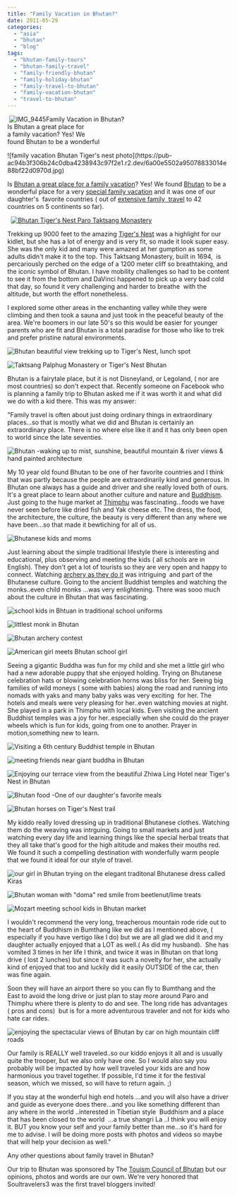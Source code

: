 ```yaml
---
title: "Family Vacation in Bhutan?"
date: 2011-05-29
categories: 
  - "asia"
  - "bhutan"
  - "blog"
tags: 
  - "bhutan-family-tours"
  - "bhutan-family-travel"
  - "family-friendly-bhutan"
  - "family-holiday-bhutan"
  - "family-travel-to-bhutan"
  - "family-vacation-bhutan"
  - "travel-to-bhutan"
---
```


 ![IMG_9445](https://pub-ac94b3f306b24c0dba4238943c97f2e1.r2.dev/6a00e5502a95078833014e88bf224e970d.jpg)Family Vacation in Bhutan?  
Is Bhutan a great place for  
a family vacation? Yes! We  
found Bhutan to be a wonderful

<!--more--> ![family vacation Bhutan Tiger's nest photo](https://pub-ac94b3f306b24c0dba4238943c97f2e1.r2.dev/6a00e5502a95078833014e88bf22d0970d.jpg)  
  
  
Is [Bhutan a great place for a family vacation](http://soultravelers3new.local/2011/05/travel-to-bhutan-.html "Bhutan travel vacation")? Yes! We found [Bhutan](http://en.wikipedia.org/wiki/Bhutan "Bhutan") to be a wonderful place for a very [special family vacation](http://soultravelers3new.local/2011/05/bhutan-travel-mother-and-child-photo.html "Bhutan special family vacation") and it was one of our daughter's  favorite countries ( out of [extensive family  travel](http://soultravelers3new.local/2008/06/how-to-do-exten.html "how to do extended family travel") to 42 countries on 5 continents so far).

  [](https://pub-ac94b3f306b24c0dba4238943c97f2e1.r2.dev/6a00e5502a95078833014e88bf22d0970d-300x225-1.jpg)[![Bhutan Tiger's Nest Paro Taktsang Monastery ](http://soultravelers3new.local/wp-content/uploads/wp-content/uploads/2025/09/6a00e5502a9507883301538ecc0aa9970b-300x225.jpg "Bhutan Tiger's Nest Paro Taktsang Monastery ")](https://pub-ac94b3f306b24c0dba4238943c97f2e1.r2.dev/6a00e5502a9507883301538ecc0aa9970b-300x225.jpg)  
  

Trekking up 9000 feet to the amazing [Tiger's Nest](http://en.wikipedia.org/wiki/Paro_Taktsang "Tiger's nest") was a highlight for our kidlet, but she has a lot of energy and is very fit, so made it look super easy. She was the only kid and many were amazed at her gumption as some adults didn't make it to the top. This Taktsang Monastery, built in 1694,  is percariously perched on the edge of a 1200 meter cliff so breathtaking, and the iconic symbol of Bhutan. I have mobility challenges so had to be content to see it from the bottom and DaVinci happened to pick up a very bad cold that day, so found it very challenging and harder to breathe  with the altitude, but worth the effort nonetheless.  
  
I explored some other areas in the enchanting valley while they were climbing and then took a sauna and just took in the peaceful beauty of the area. We're boomers in our late 50's so this would be easier for younger parents who are fit and Bhutan is a total paradise for those who like to trek and prefer pristine natural environments.

![Bhutan beautiful view trekking up to Tiger's Nest, lunch spot](https://pub-ac94b3f306b24c0dba4238943c97f2e1.r2.dev/6a00e5502a950788330154329f1f61970c.jpg)

![Taktsang Palphug Monastery or Tiger's Nest Bhutan](https://pub-ac94b3f306b24c0dba4238943c97f2e1.r2.dev/6a00e5502a9507883301538ecc0ba9970b.jpg)  
  
Bhutan is a fairytale place, but it is not Disneyland, or Legoland, ( nor are most countries) so don't expect that. Recently someone on Facebook who is planning a family trip to Bhutan asked me if it was worth it and what did we do with a kid there. This was my answer:

"Family travel is often about just doing ordinary things in extraordinary places...so that is mostly what we did and Bhutan is certainly an extraordinary place. There is no where else like it and it has only been open to world since the late seventies.

![Bhutan -waking up to mist, sunshine, beautiful mountain & river views & hand painted architecture](https://pub-ac94b3f306b24c0dba4238943c97f2e1.r2.dev/6a00e5502a950788330154329f304d970c.jpg)  
  
My 10 year old found Bhutan to be one of her favorite countries and I think that was partly because the people are extraordinarily kind and generous. In Bhutan one always has a guide and driver and she really loved both of ours. It's a great place to learn about another culture and nature and [Buddhism](http://soultravelers3new.local/2011/05/buddhist-bhutan-bliss.html "Buddhism in Bhutan"). Just going to the huge market at [Thimphu](http://en.wikipedia.org/wiki/Thimphu "Thimphu bhutan") was fascinating...foods we have never seen before like dried fish and Yak cheese etc. The dress, the food, the architecture, the culture, the beauty is very different than any where we have been...so that made it bewtiching for all of us.

![Bhutanese kids and moms ](https://pub-ac94b3f306b24c0dba4238943c97f2e1.r2.dev/6a00e5502a950788330154329f3231970c.jpg)

Just learning about the simple traditional lifestyle there is interesting and educational, plus observing and meeting the kids ( all schools are in English). They don't get a lot of tourists so they are very open and happy to connect. Watching [archery as they do it](http://www.atarn.org/tibet_bhutan/bhutan/bhutan01.htm "archery bhutan") was intriguing  and part of the Bhutanese culture. Going to the ancient Buddhist temples and watching the monks..even child monks ...was very enlightening. There was sooo much about the culture in Bhutan that was fascinating.

![school kids in Bhtuan in traditional school uniforms](https://pub-ac94b3f306b24c0dba4238943c97f2e1.r2.dev/6a00e5502a9507883301538ecc1c81970b.jpg)  
  
![littlest monk in Bhutan](https://pub-ac94b3f306b24c0dba4238943c97f2e1.r2.dev/6a00e5502a95078833015432a004c5970c.jpg)  
  
  
![Bhutan archery contest](https://pub-ac94b3f306b24c0dba4238943c97f2e1.r2.dev/6a00e5502a95078833015432a00763970c.jpg)  
  
![American girl meets Bhutan school girl](https://pub-ac94b3f306b24c0dba4238943c97f2e1.r2.dev/6a00e5502a95078833015432a0081a970c.jpg)  
  
Seeing a gigantic Buddha was fun for my child and she met a little girl who had a new adorable puppy that she enjoyed holding. Trying on Bhutanese celebration hats or blowing celebration horns was bliss for her. Seeing big  families of wild moneys ( some with babies) along the road and running into nomads with yaks and many baby yaks was very exciting  for her. The hotels and meals were very pleasing for her..even watching movies at night. She played in a park in Thimphu with local kids. Even visiting the ancient Buddhist temples was a joy for her..especially when she could do the prayer wheels which is fun for kids, going from one to another. Prayer in motion,something new to learn.

![Visiting a 6th century Buddhist temple in Bhutan](https://pub-ac94b3f306b24c0dba4238943c97f2e1.r2.dev/6a00e5502a95078833014e88bf982a970d.jpg)  
  
  
![meeting friends near giant buddha in Bhutan](https://pub-ac94b3f306b24c0dba4238943c97f2e1.r2.dev/6a00e5502a950788330154329f85b4970c.jpg)  
  
![Enjoying our terrace view from the beautiful Zhiwa Ling Hotel near Tiger's Nest in Bhutan](https://pub-ac94b3f306b24c0dba4238943c97f2e1.r2.dev/6a00e5502a9507883301538ecc6f08970b.jpg)

![Bhutan food -One of our daughter's favorite meals ](https://pub-ac94b3f306b24c0dba4238943c97f2e1.r2.dev/6a00e5502a950788330154329f926d970c.jpg)  
  

![Bhutan horses on Tiger's Nest trail](https://pub-ac94b3f306b24c0dba4238943c97f2e1.r2.dev/6a00e5502a950788330154329f3a24970c.jpg)  
  
My kiddo really loved dressing up in traditional Bhutanese clothes. Watching them do the weaving was intrguing. Going to small markets and just watching every day life and learning things like the special herbal treats that they all take that's good for the high altitude and makes their mouths red.  
We found it such a compelling destination with wonderfully warm people that we found it ideal for our style of travel.  
  
![our girl in Bhutan trying on the elegant traditonal Bhutanese dress called Kiras](https://pub-ac94b3f306b24c0dba4238943c97f2e1.r2.dev/6a00e5502a950788330154329fa3d8970c.jpg)  
  
![Bhutan woman with "doma" red smile from beetlenut/lime treats](https://pub-ac94b3f306b24c0dba4238943c97f2e1.r2.dev/6a00e5502a950788330154329f3b70970c.jpg)  
  
  
![Mozart meeting school kids in Bhutan market](https://pub-ac94b3f306b24c0dba4238943c97f2e1.r2.dev/6a00e5502a95078833014e88bf9ef1970d.jpg)  
  
I wouldn't recommend the very long, treacherous mountain rode ride out to the heart of Buddhism in Bumthang like we did as I mentioned above, ( especially if you have vertigo like I do) but we are all glad we did it and my daughter actually enjoyed that a LOT as well.( As did my husband).  She has vomited 3 times in her life I think, and twice it was in Bhutan on that long drive ( lost 2 lunches) but since it was such a novelty for her, she actually kind of enjoyed that too and luckily did it easily OUTSIDE of the car, then was fine again.  
  
Soon they will have an airport there so you can fly to Bumthang and the East to avoid the long drive or just plan to stay more around Paro and Thimphu where there is plenty to do and see. The long ride has advantages ( pros and cons)  but is for a more adventurous traveler and not for kids who hate car rides.  
  
![enjoying the spectacular views of Bhutan by car on high mountain cliff roads](https://pub-ac94b3f306b24c0dba4238943c97f2e1.r2.dev/6a00e5502a95078833014e88c01003970d.jpg)  
  
  
  
Our family is REALLY well traveled..so our kiddo enjoys it all and is usually quite the trooper, but we also only have one. So I would also say you probably will be impacted by how well traveled your kids are and how harmonious you travel together. If possible, I'd time it for the festival season, which we missed, so will have to return again. ;)  
  
If you stay at the wonderful high end hotels ...and you will also have a driver and guide as everyone does there...and you like something different than any where in the world ..interested in Tibetian style  Buddhism and a place that has been closed to the world  ...a true shangri La ..I think you will enjoy it. BUT you know your self and your family better than me...so it's hard for me to advise. I will be doing more posts with photos and videos so maybe that will help your decision as well."  
  
Any other questions about family travel in Bhutan?  
  
Our trip to Bhutan was sponsored by The [Touism Council of Bhutan](http://www.tourism.gov.bt/ "the tourism council of Bhutan") but our opinions, photos and words are our own. We're very honored that Soultravelers3 was the first travel bloggers invited!
